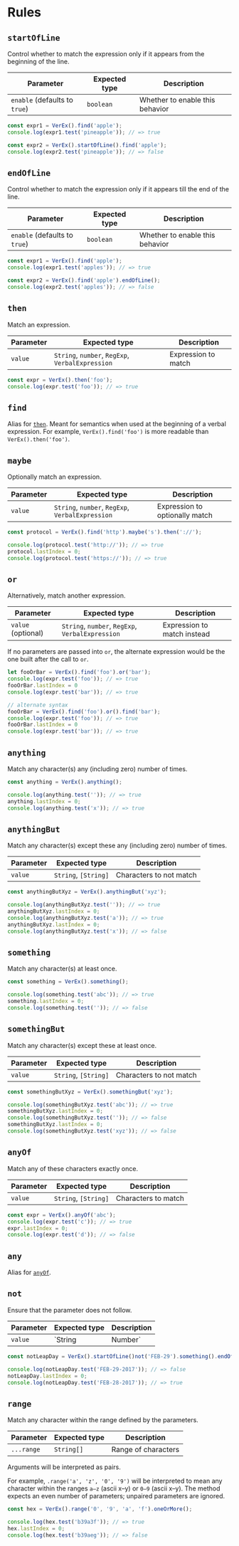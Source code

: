 # Rules

## `startOfLine`

Control whether to match the expression only if it appears from the beginning of the line.

Parameter | Expected type | Description
----------|---------------|------------
`enable` (defaults to `true`)  | `boolean` | Whether to enable this behavior

```js
const expr1 = VerEx().find('apple');
console.log(expr1.test('pineapple')); // => true

const expr2 = VerEx().startOfLine().find('apple');
console.log(expr2.test('pineapple')); // => false
```

## `endOfLine`

Control whether to match the expression only if it appears till the end of the line.

Parameter | Expected type | Description
----------|---------------|------------
`enable` (defaults to `true`)  | `boolean` | Whether to enable this behavior

```js
const expr1 = VerEx().find('apple');
console.log(expr1.test('apples')); // => true

const expr2 = VerEx().find('apple').endOfLine();
console.log(expr2.test('apples')); // => false
```

## `then`

Match an expression.

Parameter | Expected type | Description
----------|---------------|------------
`value`   | `String`, `number`, `RegExp`, `VerbalExpression` | Expression to match

```js
const expr = VerEx().then('foo');
console.log(expr.test('foo')); // => true
```

## `find`

Alias for [`then`](#then). Meant for semantics when used at the beginning of a verbal expression. For example, `VerEx().find('foo')` is more readable than `VerEx().then('foo')`.

## `maybe`

Optionally match an expression.

Parameter | Expected type | Description
----------|---------------|------------
`value`   | `String`, `number`, `RegExp`, `VerbalExpression` | Expression to optionally match

```js
const protocol = VerEx().find('http').maybe('s').then('://');

console.log(protocol.test('http://')); // => true
protocol.lastIndex = 0;
console.log(protocol.test('https://')); // => true
```

## `or`

Alternatively, match another expression.

Parameter | Expected type | Description
----------|---------------|------------
`value` (optional)  | `String`, `number`, `RegExp`, `VerbalExpression` | Expression to match instead

If no parameters are passed into `or`, the alternate expression would be the one built after the call to `or`.

```js
let fooOrBar = VerEx().find('foo').or('bar');
console.log(expr.test('foo')); // => true
fooOrBar.lastIndex = 0
console.log(expr.test('bar')); // => true

// alternate syntax
fooOrBar = VerEx().find('foo').or().find('bar');
console.log(expr.test('foo')); // => true
fooOrBar.lastIndex = 0
console.log(expr.test('bar')); // => true
```

## `anything`

Match any character(s) any (including zero) number of times.

```js
const anything = VerEx().anything();

console.log(anything.test('')); // => true
anything.lastIndex = 0;
console.log(anything.test('x')); // => true
```

## `anythingBut`

Match any character(s) except these any (including zero) number of times.

Parameter | Expected type        | Description
----------|----------------------|------------------------
`value`   | `String`, `[String]` | Characters to not match

```js
const anythingButXyz = VerEx().anythingBut('xyz');

console.log(anythingButXyz.test('')); // => true
anythingButXyz.lastIndex = 0;
console.log(anythingButXyz.test('a')); // => true
anythingButXyz.lastIndex = 0;
console.log(anythingButXyz.test('x')); // => false
```

## `something`

Match any character(s) at least once.

```js
const something = VerEx().something();

console.log(something.test('abc')); // => true
something.lastIndex = 0;
console.log(something.test('')); // => false
```

## `somethingBut`

Match any character(s) except these at least once.

Parameter | Expected type        | Description
----------|----------------------|------------------------
`value`   | `String`, `[String]` | Characters to not match

```js
const somethingButXyz = VerEx().somethingBut('xyz');

console.log(somethingButXyz.test('abc')); // => true
somethingButXyz.lastIndex = 0;
console.log(somethingButXyz.test('')); // => false
somethingButXyz.lastIndex = 0;
console.log(somethingButXyz.test('xyz')); // => false
```

## `anyOf`

Match any of these characters exactly once.

Parameter | Expected type         | Description
----------|-----------------------|--------------------
`value`   | `String`,  `[String]` | Characters to match

```js
const expr = VerEx().anyOf('abc');
console.log(expr.test('c')); // => true
expr.lastIndex = 0;
console.log(expr.test('d')); // => false
```

## `any`

Alias for [`anyOf`](#anyof).

## `not`

Ensure that the parameter does not follow.

Parameter | Expected type   | Description
----------|-----------------|---------------------------
`value`   | `String|Number` | Value to ensure absence of

```js
const notLeapDay = VerEx().startOfLine()not('FEB-29').something().endOfLine();

console.log(notLeapDay.test('FEB-29-2017')); // => false
notLeapDay.lastIndex = 0;
console.log(notLeapDay.test('FEB-28-2017')); // => true
```

## `range`

Match any character within the range defined by the parameters.

Parameter  | Expected type | Description
-----------|---------------|--------------------
`...range` | `String[]`    | Range of characters

Arguments will be interpreted as pairs.

For example, `.range('a', 'z', '0', '9')` will be interpreted to mean any character within the ranges `a–z` (ascii x–y) or `0–9` (ascii x–y). The method expects an even number of parameters; unpaired parameters are ignored.

```js
const hex = VerEx().range('0', '9', 'a', 'f').oneOrMore();

console.log(hex.test('b39a3f')); // => true
hex.lastIndex = 0;
console.log(hex.test('b39aeg')); // => false
```
